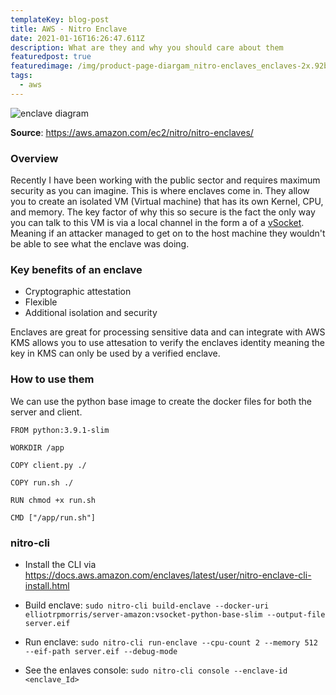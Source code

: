 ```yaml
---
templateKey: blog-post
title: AWS - Nitro Enclave
date: 2021-01-16T16:26:47.611Z
description: What are they and why you should care about them
featuredpost: true
featuredimage: /img/product-page-diargam_nitro-enclaves_enclaves-2x.92bb883b919db62d2659339601fd9725eebb4351.png
tags:
  - aws
---
```


![enclave diagram](/img/product-page-diargam_nitro-enclaves_enclaves-2x.92bb883b919db62d2659339601fd9725eebb4351.png)

**Source**: <https://aws.amazon.com/ec2/nitro/nitro-enclaves/>

### Overview

Recently I have been working with the public sector and requires maximum security as you can imagine. This is where enclaves come in. They allow you to create an isolated VM (Virtual machine) that has its own Kernel, CPU, and memory. The key factor of why this so secure is the fact the only way you can talk to this VM is via a local channel in the form a of a [vSocket](https://vdc-repo.vmware.com/vmwb-repository/dcr-public/c509579b-fc98-4ec2-bf0c-cadaebc51017/f572d815-0e80-4448-a354-dff39a1d545e/doc/vsockAbout.3.2.html). Meaning if an attacker managed to get on to the host machine they wouldn't be able to see what the enclave was doing.

### Key benefits of an enclave

- Cryptographic attestation
- Flexible
- Additional isolation and security

Enclaves are great for processing sensitive data and can integrate with AWS KMS allows you to use attesation to verify the enclaves identity meaning the key in KMS can only be used by a verified enclave.

### How to use them

We can use the python base image to create the docker files for both the server and client.

```
FROM python:3.9.1-slim

WORKDIR /app

COPY client.py ./

COPY run.sh ./

RUN chmod +x run.sh

CMD ["/app/run.sh"]
```

### nitro-cli

- Install the CLI via [](https://docs.aws.amazon.com/enclaves/latest/user/nitro-enclave-cli-install.html)<https://docs.aws.amazon.com/enclaves/latest/user/nitro-enclave-cli-install.html>

- Build enclave: `sudo nitro-cli build-enclave --docker-uri elliotrpmorris/server-amazon:vsocket-python-base-slim --output-file server.eif`

- Run enclave: `sudo nitro-cli run-enclave --cpu-count 2 --memory 512 --eif-path server.eif --debug-mode`

- See the enlaves console: `sudo nitro-cli console --enclave-id <enclave_Id>`
